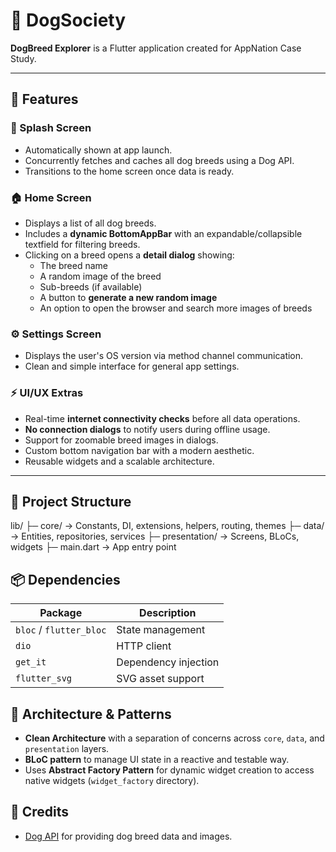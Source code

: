 # 🐶 DogSociety

**DogBreed Explorer** is a Flutter application created for AppNation Case Study.

---

## 📱 Features

### 🚀 Splash Screen
- Automatically shown at app launch.
- Concurrently fetches and caches all dog breeds using a Dog API.
- Transitions to the home screen once data is ready.

### 🏠 Home Screen
- Displays a list of all dog breeds.
- Includes a **dynamic BottomAppBar** with an expandable/collapsible textfield for filtering breeds.
- Clicking on a breed opens a **detail dialog** showing:
  - The breed name
  - A random image of the breed
  - Sub-breeds (if available)
  - A button to **generate a new random image**
  - An option to open the browser and search more images of breeds

### ⚙️ Settings Screen
- Displays the user's OS version via method channel communication.
- Clean and simple interface for general app settings.

### ⚡ UI/UX Extras
- Real-time **internet connectivity checks** before all data operations.
- **No connection dialogs** to notify users during offline usage.
- Support for zoomable breed images in dialogs.
- Custom bottom navigation bar with a modern aesthetic.
- Reusable widgets and a scalable architecture.

---

## 🧱 Project Structure

lib/
├─ core/ → Constants, DI, extensions, helpers, routing, themes
├─ data/ → Entities, repositories, services
├─ presentation/ → Screens, BLoCs, widgets
├─ main.dart → App entry point

## 📦 Dependencies

| Package                        | Description                        |
|-------------------------------|------------------------------------|
| `bloc` / `flutter_bloc`       | State management                   |
| `dio`                         | HTTP client                        |
| `get_it`                      | Dependency injection               |
| `flutter_svg`                 | SVG asset support                  |

## 🧠 Architecture & Patterns

- **Clean Architecture** with a separation of concerns across `core`, `data`, and `presentation` layers.
- **BLoC pattern** to manage UI state in a reactive and testable way.
- Uses **Abstract Factory Pattern** for dynamic widget creation to access native widgets (`widget_factory` directory).

## 🐾 Credits

- [Dog API](https://dog.ceo/dog-api/) for providing dog breed data and images.